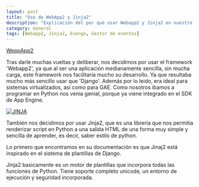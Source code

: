 ```yaml
---
layout: post
title: "Uso de WebApp2 y Jinja2"
description: "Explicación del por qué usar Webapp2 y Jinja2 en nuestro proyecto."
category: General
tags: [Webapp2, Jinja2, Evenge, Gestor de eventos]
---
```


[WeppApp2](https://webapp-improved.appspot.com/)

Tras darle muchas vueltas y deliberar, nos decidimos por usar el framework 'Webapp2', ya que al ser una aplicación medianamente sencilla, sin mucha carga, este framework nos facilitaría mucho su desarrollo. Ya que resultaba mucho más sencillo usar que 'Django'.
Además por lo leido, era ideal para sistemas virtualizados, así como para GAE.
Como nosotros ibamos a programar en Python nos venia genial, porque ya viene integrado en el SDK de App Engine.

[![JINJA](http://www.pocoo.org/_images/jinja-logo.png)](http://jinja.pocoo.org/docs/dev/)

También nos decidimos por usar Jinja2, que es una librería que nos permitia renderizar script en Python a una salida HTML de una forma muy simple y sencilla de aprender, es decir, saber estilo de python.

Lo primero que encontramos en su documentación es que Jinaj2 está inspirado en el sistema de plantillas de Django.

Jinja2 basicamente es un motor de plantillas que incorpora todas las funciones de Python.
Tiene soporte completo unicode, un entorno de ejecución y seguridad incorporada.
